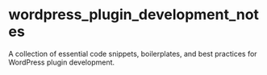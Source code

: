 # wordpress_plugin_development_notes
A collection of essential code snippets, boilerplates, and best practices for WordPress plugin development.
